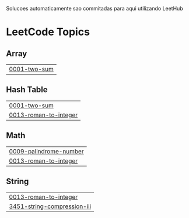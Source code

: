 Solucoes automaticamente sao commitadas para aqui utilizando LeetHub

<!---LeetCode Topics Start-->
# LeetCode Topics
## Array
|  |
| ------- |
| [0001-two-sum](https://github.com/Matheuxx19/LeetCode/tree/master/0001-two-sum) |
## Hash Table
|  |
| ------- |
| [0001-two-sum](https://github.com/Matheuxx19/LeetCode/tree/master/0001-two-sum) |
| [0013-roman-to-integer](https://github.com/Matheuxx19/LeetCode/tree/master/0013-roman-to-integer) |
## Math
|  |
| ------- |
| [0009-palindrome-number](https://github.com/Matheuxx19/LeetCode/tree/master/0009-palindrome-number) |
| [0013-roman-to-integer](https://github.com/Matheuxx19/LeetCode/tree/master/0013-roman-to-integer) |
## String
|  |
| ------- |
| [0013-roman-to-integer](https://github.com/Matheuxx19/LeetCode/tree/master/0013-roman-to-integer) |
| [3451-string-compression-iii](https://github.com/Matheuxx19/LeetCode/tree/master/3451-string-compression-iii) |
<!---LeetCode Topics End-->
